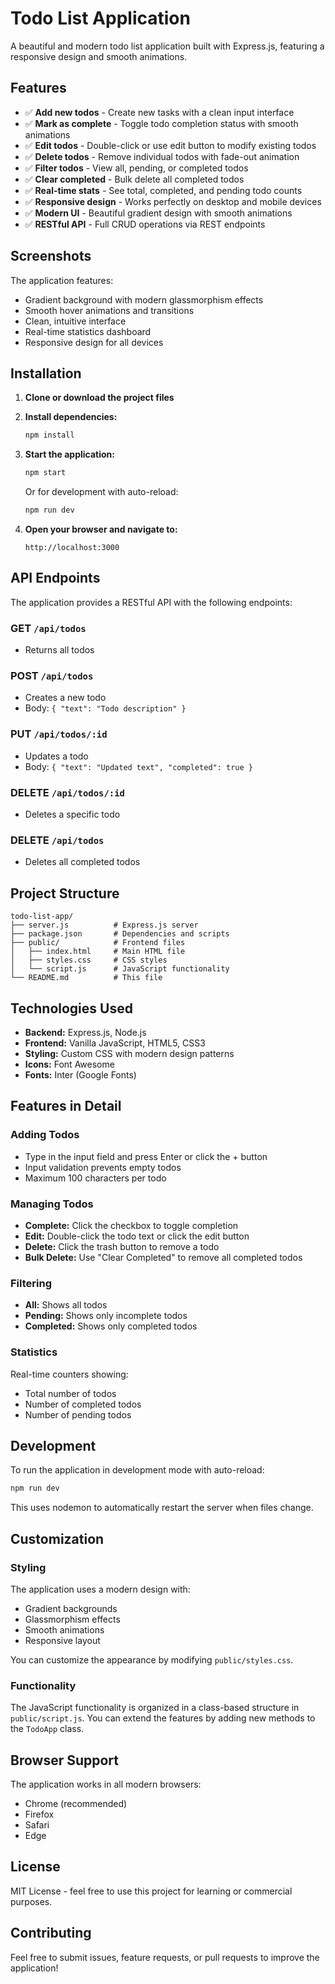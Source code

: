 # Todo List Application

A beautiful and modern todo list application built with Express.js, featuring a responsive design and smooth animations.

## Features

- ✅ **Add new todos** - Create new tasks with a clean input interface
- ✅ **Mark as complete** - Toggle todo completion status with smooth animations
- ✅ **Edit todos** - Double-click or use edit button to modify existing todos
- ✅ **Delete todos** - Remove individual todos with fade-out animation
- ✅ **Filter todos** - View all, pending, or completed todos
- ✅ **Clear completed** - Bulk delete all completed todos
- ✅ **Real-time stats** - See total, completed, and pending todo counts
- ✅ **Responsive design** - Works perfectly on desktop and mobile devices
- ✅ **Modern UI** - Beautiful gradient design with smooth animations
- ✅ **RESTful API** - Full CRUD operations via REST endpoints

## Screenshots

The application features:
- Gradient background with modern glassmorphism effects
- Smooth hover animations and transitions
- Clean, intuitive interface
- Real-time statistics dashboard
- Responsive design for all devices

## Installation

1. **Clone or download the project files**

2. **Install dependencies:**
   ```bash
   npm install
   ```

3. **Start the application:**
   ```bash
   npm start
   ```
   
   Or for development with auto-reload:
   ```bash
   npm run dev
   ```

4. **Open your browser and navigate to:**
   ```
   http://localhost:3000
   ```

## API Endpoints

The application provides a RESTful API with the following endpoints:

### GET `/api/todos`
- Returns all todos

### POST `/api/todos`
- Creates a new todo
- Body: `{ "text": "Todo description" }`

### PUT `/api/todos/:id`
- Updates a todo
- Body: `{ "text": "Updated text", "completed": true }`

### DELETE `/api/todos/:id`
- Deletes a specific todo

### DELETE `/api/todos`
- Deletes all completed todos

## Project Structure

```
todo-list-app/
├── server.js          # Express.js server
├── package.json       # Dependencies and scripts
├── public/            # Frontend files
│   ├── index.html     # Main HTML file
│   ├── styles.css     # CSS styles
│   └── script.js      # JavaScript functionality
└── README.md          # This file
```

## Technologies Used

- **Backend:** Express.js, Node.js
- **Frontend:** Vanilla JavaScript, HTML5, CSS3
- **Styling:** Custom CSS with modern design patterns
- **Icons:** Font Awesome
- **Fonts:** Inter (Google Fonts)

## Features in Detail

### Adding Todos
- Type in the input field and press Enter or click the + button
- Input validation prevents empty todos
- Maximum 100 characters per todo

### Managing Todos
- **Complete:** Click the checkbox to toggle completion
- **Edit:** Double-click the todo text or click the edit button
- **Delete:** Click the trash button to remove a todo
- **Bulk Delete:** Use "Clear Completed" to remove all completed todos

### Filtering
- **All:** Shows all todos
- **Pending:** Shows only incomplete todos
- **Completed:** Shows only completed todos

### Statistics
Real-time counters showing:
- Total number of todos
- Number of completed todos
- Number of pending todos

## Development

To run the application in development mode with auto-reload:

```bash
npm run dev
```

This uses nodemon to automatically restart the server when files change.

## Customization

### Styling
The application uses a modern design with:
- Gradient backgrounds
- Glassmorphism effects
- Smooth animations
- Responsive layout

You can customize the appearance by modifying `public/styles.css`.

### Functionality
The JavaScript functionality is organized in a class-based structure in `public/script.js`. You can extend the features by adding new methods to the `TodoApp` class.

## Browser Support

The application works in all modern browsers:
- Chrome (recommended)
- Firefox
- Safari
- Edge

## License

MIT License - feel free to use this project for learning or commercial purposes.

## Contributing

Feel free to submit issues, feature requests, or pull requests to improve the application! 